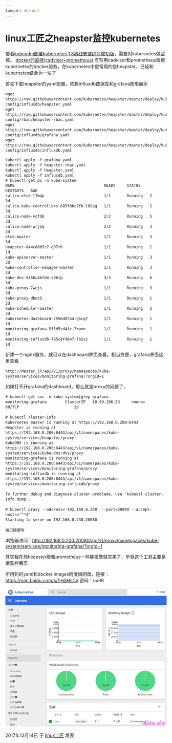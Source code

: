 ```yaml
---
layout: default
---
```


# linux工匠之heapster监控kubernetes

接着[kubeadm部署kubernetes 1.8离线安装绝对成功版](http://bbotte.com/kvm-xen/kubeadm-deployment-kubernetes-1-8-version-of-the-cluster-offline-installation-absolutely-successful/)，需要对kubernetes做监控。 [docker的监控(cadvisor+prometheus)](http://bbotte.com/monitor-safe/docker-monitor-with-cadvisor-and-prometheus/) 有写用cadvisor和prometheus监控kubernetes的docker服务，在kubernetes中更常用的是heapster，已经和kubernetes结合为一块了

首先下载heapster的yaml配置，依赖influxdb数据库和grafana图形展示

```
wget https://raw.githubusercontent.com/kubernetes/heapster/master/deploy/kube-config/influxdb/heapster.yaml
wget https://raw.githubusercontent.com/kubernetes/heapster/master/deploy/kube-config/rbac/heapster-rbac.yaml
wget https://raw.githubusercontent.com/kubernetes/heapster/master/deploy/kube-config/influxdb/grafana.yaml
wget https://raw.githubusercontent.com/kubernetes/heapster/master/deploy/kube-config/influxdb/influxdb.yaml
```

```
kubectl apply -f grafana.yaml 
kubectl apply -f heapster-rbac.yaml 
kubectl apply -f heapster.yaml 
kubectl apply -f influxdb.yaml 
# kubectl get po -n kube-system
NAME                                       READY     STATUS    RESTARTS   AGE
calico-etcd-l7m4p                          1/1       Running   2          3d
calico-kube-controllers-685f8bc7fb-l89qq   1/1       Running   2          3d
calico-node-vcfd6                          2/2       Running   5          3d
calico-node-wrj2q                          2/2       Running   3          2d
etcd-master                                1/1       Running   3          3d
heapster-844cd8b5c7-g97rh                  1/1       Running   1          1d
kube-apiserver-master                      1/1       Running   3          3d
kube-controller-manager-master             1/1       Running   3          3d
kube-dns-545bc4bfd4-s9btp                  3/3       Running   6          3d
kube-proxy-7wcjs                           1/1       Running   3          3d
kube-proxy-dbnz5                           1/1       Running   1          2d
kube-scheduler-master                      1/1       Running   2          3d
kubernetes-dashboard-7556d8744-g6cq7       1/1       Running   1          1d
monitoring-grafana-5f5d5cd4fc-7rwvn        1/1       Running   1          1d
monitoring-influxdb-785c4f4847-lb2vz       1/1       Running   1          1d
```

新建一个nginx服务，就可以在dashboard界面查看，相当方便，grafana界面这里查看

```
http://Master_IP/api/v1/proxy/namespaces/kube-system/services/monitoring-grafana/?orgId=1
```

如果打不开grafana的dashboard，那么就是proxy的问题了，

```
# kubectl get svc -n kube-system|grep grafana
monitoring-grafana        ClusterIP   10.99.206.53     <none>        80/TCP                        2d
 
# kubectl cluster-info
Kubernetes master is running at https://192.168.0.200:6443
Heapster is running at https://192.168.0.200:6443/api/v1/namespaces/kube-system/services/heapster/proxy
KubeDNS is running at https://192.168.0.200:6443/api/v1/namespaces/kube-system/services/kube-dns:dns/proxy
monitoring-grafana is running at https://192.168.0.200:6443/api/v1/namespaces/kube-system/services/monitoring-grafana/proxy
monitoring-influxdb is running at https://192.168.0.200:6443/api/v1/namespaces/kube-system/services/monitoring-influxdb/proxy
 
To further debug and diagnose cluster problems, use 'kubectl cluster-info dump'.
 
# kubectl proxy --address='192.168.0.200' --port=20080 --accept-hosts='^*$'
Starting to serve on 192.168.0.238:20080
 
端口随便写
```

浏览器访问：http://192.168.0.200:20080/api/v1/proxy/namespaces/kube-system/services/monitoring-grafana/?orgId=1

其实我在想heapster能和prometheus一样能报警就完美了，毕竟这个工具主要是做监控展示

所用到的yaml和docker images附度娘网盘，链接：https://pan.baidu.com/s/1jHSHsCe 密码：uu06

![linux工匠之heapster监控kubernetes - 第1张](../images/2017/12/%E5%BE%AE%E4%BF%A1%E6%88%AA%E5%9B%BE_20171214190515.jpg)



2017年12月14日 于 [linux工匠](http://www.bbotte.com/) 发表











